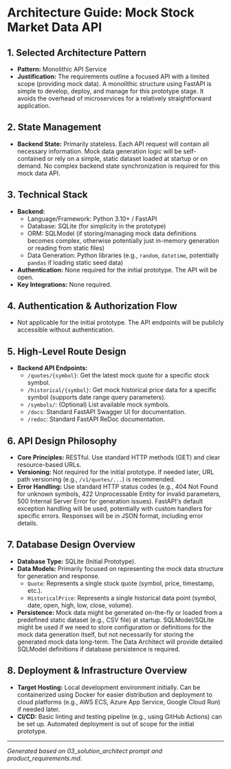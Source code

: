 # Architecture Guide: Mock Stock Market Data API

## 1. Selected Architecture Pattern

*   **Pattern:** Monolithic API Service
*   **Justification:** The requirements outline a focused API with a limited scope (providing mock data). A monolithic structure using FastAPI is simple to develop, deploy, and manage for this prototype stage. It avoids the overhead of microservices for a relatively straightforward application.

## 2. State Management

*   **Backend State:** Primarily stateless. Each API request will contain all necessary information. Mock data generation logic will be self-contained or rely on a simple, static dataset loaded at startup or on demand. No complex backend state synchronization is required for this mock data API.

## 3. Technical Stack

*   **Backend:**
    *   Language/Framework: Python 3.10+ / FastAPI
    *   Database: SQLite (for simplicity in the prototype)
    *   ORM: SQLModel (if storing/managing mock data definitions becomes complex, otherwise potentially just in-memory generation or reading from static files)
    *   Data Generation: Python libraries (e.g., `random`, `datetime`, potentially `pandas` if loading static seed data)
*   **Authentication:** None required for the initial prototype. The API will be open.
*   **Key Integrations:** None required.

## 4. Authentication & Authorization Flow

*   Not applicable for the initial prototype. The API endpoints will be publicly accessible without authentication.

## 5. High-Level Route Design

*   **Backend API Endpoints:**
    *   `/quotes/{symbol}`: Get the latest mock quote for a specific stock symbol.
    *   `/historical/{symbol}`: Get mock historical price data for a specific symbol (supports date range query parameters).
    *   `/symbols/`: (Optional) List available mock symbols.
    *   `/docs`: Standard FastAPI Swagger UI for documentation.
    *   `/redoc`: Standard FastAPI ReDoc documentation.

## 6. API Design Philosophy

*   **Core Principles:** RESTful. Use standard HTTP methods (GET) and clear resource-based URLs.
*   **Versioning:** Not required for the initial prototype. If needed later, URL path versioning (e.g., `/v1/quotes/...`) is recommended.
*   **Error Handling:** Use standard HTTP status codes (e.g., 404 Not Found for unknown symbols, 422 Unprocessable Entity for invalid parameters, 500 Internal Server Error for generation issues). FastAPI's default exception handling will be used, potentially with custom handlers for specific errors. Responses will be in JSON format, including error details.

## 7. Database Design Overview

*   **Database Type:** SQLite (Initial Prototype).
*   **Data Models:** Primarily focused on representing the mock data structure for generation and response.
    *   `Quote`: Represents a single stock quote (symbol, price, timestamp, etc.).
    *   `HistoricalPrice`: Represents a single historical data point (symbol, date, open, high, low, close, volume).
*   **Persistence:** Mock data might be generated on-the-fly or loaded from a predefined static dataset (e.g., CSV file) at startup. SQLModel/SQLite might be used if we need to store configuration or definitions for the mock data generation itself, but not necessarily for storing the generated mock data long-term. The Data Architect will provide detailed SQLModel definitions if database persistence is required.

## 8. Deployment & Infrastructure Overview

*   **Target Hosting:** Local development environment initially. Can be containerized using Docker for easier distribution and deployment to cloud platforms (e.g., AWS ECS, Azure App Service, Google Cloud Run) if needed later.
*   **CI/CD:** Basic linting and testing pipeline (e.g., using GitHub Actions) can be set up. Automated deployment is out of scope for the initial prototype.

---
*Generated based on 03_solution_architect prompt and product_requirements.md.*
